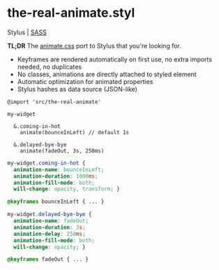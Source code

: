 # the-real-animate.styl

Stylus | [SASS](https://github.com/mystrdat/the-real-animate.sass)  

**TL;DR** The [animate.css](https://github.com/daneden/animate.css) port to Stylus that you're looking for.

- Keyframes are rendered automatically on first use, no extra imports needed, no duplicates
- No classes, animations are directly attached to styled element
- Automatic optimization for animated properties
- Stylus hashes as data source (JSON-like)

```Stylus
@import 'src/the-real-animate'

my-widget

  &.coming-in-hot
    animate(bounceInLeft) // default 1s

  &.delayed-bye-bye
    animate(fadeOut, 3s, 250ms)
```

```Css
my-widget.coming-in-hot {
  animation-name: bounceInLeft;
  animation-duration: 1000ms;
  animation-fill-mode: both;
  will-change: opacity, transform; }

@keyframes bounceInLeft { ... }

my-widget.delayed-bye-bye {
  animation-name: fadeOut;
  animation-duration: 3s;
  animation-delay: 250ms;
  animation-fill-mode: both;
  will-change: opacity; }

@keyframes fadeOut { ... }

```
